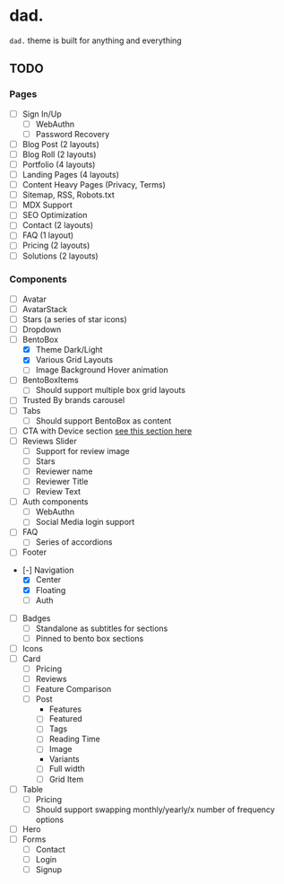 # dad.

`dad.` theme is built for anything and everything

## TODO
### Pages
- [ ] Sign In/Up
    - [ ] WebAuthn
    - [ ] Password Recovery
- [ ] Blog Post (2 layouts)
- [ ] Blog Roll (2 layouts)
- [ ] Portfolio (4 layouts)
- [ ] Landing Pages (4 layouts)
- [ ] Content Heavy Pages (Privacy, Terms)
- [ ] Sitemap, RSS, Robots.txt
- [ ] MDX Support
- [ ] SEO Optimization
- [ ] Contact (2 layouts)
- [ ] FAQ (1 layout)
- [ ] Pricing (2 layouts)
- [ ] Solutions (2 layouts)

### Components
- [ ] Avatar
- [ ] AvatarStack
- [ ] Stars (a series of star icons)
- [ ] Dropdown
- [ ] BentoBox
    - [x] Theme Dark/Light
    - [x] Various Grid Layouts
    - [ ] Image Background Hover animation
- [ ] BentoBoxItems
    - [ ] Should support multiple box grid layouts
- [ ] Trusted By brands carousel
- [ ] Tabs
    - [ ] Should support BentoBox as content
- [ ] CTA with Device section [see this section here](https://finprism.vercel.app/#paint0_linear_315_1264)
- [ ] Reviews Slider
    - [ ] Support for review image
    - [ ] Stars
    - [ ] Reviewer name
    - [ ] Reviewer Title
    - [ ] Review Text
- [ ] Auth components
    - [ ] WebAuthn
    - [ ] Social Media login support
- [ ] FAQ
    - [ ] Series of accordions
- [ ] Footer
- [-] Navigation
    - [X] Center
    - [X] Floating
    - [ ] Auth
- [ ] Badges
    - [ ] Standalone as subtitles for sections
    - [ ] Pinned to bento box sections
- [ ] Icons
- [ ] Card
    - [ ] Pricing
    - [ ] Reviews
    - [ ] Feature Comparison
    - [ ] Post
        - Features
        - [ ] Featured
        - [ ] Tags
        - [ ] Reading Time
        - [ ] Image
        - Variants
        - [ ] Full width
        - [ ] Grid Item
- [ ] Table
    - [ ] Pricing
    - [ ] Should support swapping monthly/yearly/x number of frequency options
- [ ] Hero
- [ ] Forms
    - [ ] Contact
    - [ ] Login
    - [ ] Signup
